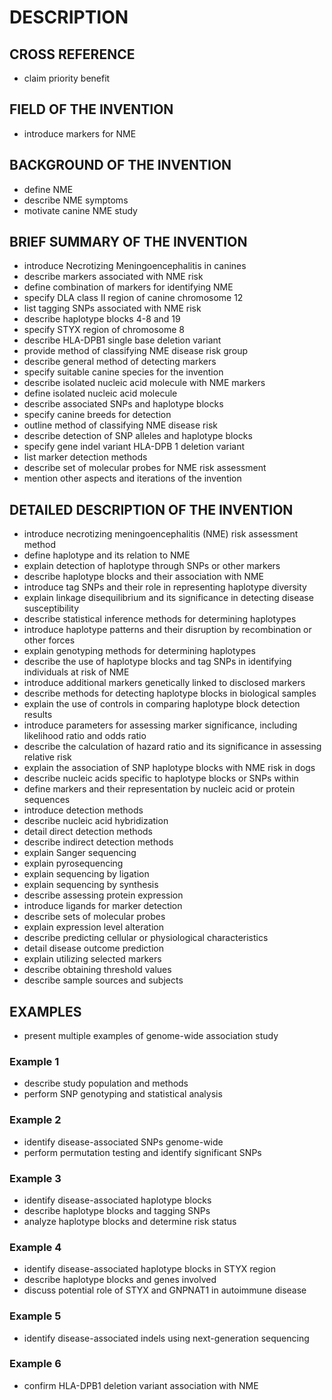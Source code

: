 # DESCRIPTION

## CROSS REFERENCE

- claim priority benefit

## FIELD OF THE INVENTION

- introduce markers for NME

## BACKGROUND OF THE INVENTION

- define NME
- describe NME symptoms
- motivate canine NME study

## BRIEF SUMMARY OF THE INVENTION

- introduce Necrotizing Meningoencephalitis in canines
- describe markers associated with NME risk
- define combination of markers for identifying NME
- specify DLA class II region of canine chromosome 12
- list tagging SNPs associated with NME risk
- describe haplotype blocks 4-8 and 19
- specify STYX region of chromosome 8
- describe HLA-DPB1 single base deletion variant
- provide method of classifying NME disease risk group
- describe general method of detecting markers
- specify suitable canine species for the invention
- describe isolated nucleic acid molecule with NME markers
- define isolated nucleic acid molecule
- describe associated SNPs and haplotype blocks
- specify canine breeds for detection
- outline method of classifying NME disease risk
- describe detection of SNP alleles and haplotype blocks
- specify gene indel variant HLA-DPB 1 deletion variant
- list marker detection methods
- describe set of molecular probes for NME risk assessment
- mention other aspects and iterations of the invention

## DETAILED DESCRIPTION OF THE INVENTION

- introduce necrotizing meningoencephalitis (NME) risk assessment method
- define haplotype and its relation to NME
- explain detection of haplotype through SNPs or other markers
- describe haplotype blocks and their association with NME
- introduce tag SNPs and their role in representing haplotype diversity
- explain linkage disequilibrium and its significance in detecting disease susceptibility
- describe statistical inference methods for determining haplotypes
- introduce haplotype patterns and their disruption by recombination or other forces
- explain genotyping methods for determining haplotypes
- describe the use of haplotype blocks and tag SNPs in identifying individuals at risk of NME
- introduce additional markers genetically linked to disclosed markers
- describe methods for detecting haplotype blocks in biological samples
- explain the use of controls in comparing haplotype block detection results
- introduce parameters for assessing marker significance, including likelihood ratio and odds ratio
- describe the calculation of hazard ratio and its significance in assessing relative risk
- explain the association of SNP haplotype blocks with NME risk in dogs
- describe nucleic acids specific to haplotype blocks or SNPs within
- define markers and their representation by nucleic acid or protein sequences
- introduce detection methods
- describe nucleic acid hybridization
- detail direct detection methods
- describe indirect detection methods
- explain Sanger sequencing
- explain pyrosequencing
- explain sequencing by ligation
- explain sequencing by synthesis
- describe assessing protein expression
- introduce ligands for marker detection
- describe sets of molecular probes
- explain expression level alteration
- describe predicting cellular or physiological characteristics
- detail disease outcome prediction
- explain utilizing selected markers
- describe obtaining threshold values
- describe sample sources and subjects

## EXAMPLES

- present multiple examples of genome-wide association study

### Example 1

- describe study population and methods
- perform SNP genotyping and statistical analysis

### Example 2

- identify disease-associated SNPs genome-wide
- perform permutation testing and identify significant SNPs

### Example 3

- identify disease-associated haplotype blocks
- describe haplotype blocks and tagging SNPs
- analyze haplotype blocks and determine risk status

### Example 4

- identify disease-associated haplotype blocks in STYX region
- describe haplotype blocks and genes involved
- discuss potential role of STYX and GNPNAT1 in autoimmune disease

### Example 5

- identify disease-associated indels using next-generation sequencing

### Example 6

- confirm HLA-DPB1 deletion variant association with NME

